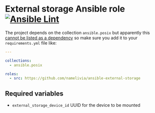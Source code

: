 # External storage Ansible role [![Ansible Lint](https://github.com/namelivia/ansible-external-storage/actions/workflows/ansible-lint.yml/badge.svg)](https://github.com/namelivia/ansible-external-storage/actions/workflows/ansible-lint.yml)

The project depends on the collection `ansible.posix` but apparently this [cannot be listed as a dependency](https://github.com/ansible/ansible/issues/62847) so make sure you add it to your `requirements.yml` file like:

```yml
---

collections:
  - ansible.posix

roles:
  - src: https://github.com/namelivia/ansible-external-storage
```

## Required variables
 - `external_storage_device_id` UUID for the device to be mounted

